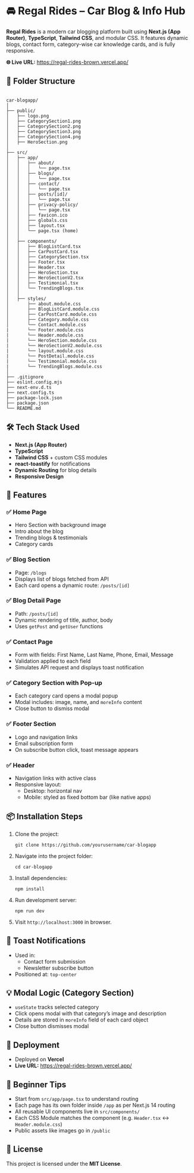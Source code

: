 <!DOCTYPE html>
<html lang="en">
<head>
  <meta charset="UTF-8" />
  <meta name="viewport" content="width=device-width, initial-scale=1.0"/>
 
</head>
<body>

  <h1>🚘 Regal Rides – Car Blog & Info Hub</h1>

  <p><strong>Regal Rides</strong> is a modern car blogging platform built using <strong>Next.js (App Router)</strong>, <strong>TypeScript</strong>, <strong>Tailwind CSS</strong>, and modular CSS. It features dynamic blogs, contact form, category-wise car knowledge cards, and is fully responsive.</p>

  <p><strong>🌐 Live URL:</strong> <a href="https://regal-rides-brown.vercel.app/" target="_blank">https://regal-rides-brown.vercel.app/</a></p>

  <h2>📁 Folder Structure</h2>

  <pre><code>
car-blogapp/
│
├── public/
│   ├── logo.png
│   ├── CategorySection1.png
│   ├── CategorySection2.png
│   ├── CategorySection3.png
│   ├── CategorySection4.png
│   ├── HeroSection.png
│
├── src/
│   ├── app/
│   │   ├── about/
│   │   │   └── page.tsx
│   │   ├── blogs/
│   │   │   └── page.tsx
│   │   ├── contact/
│   │   │   └── page.tsx
│   │   ├── posts/[id]/
│   │   │   └── page.tsx
│   │   ├── privacy-policy/
│   │   │   └── page.tsx
│   │   ├── favicon.ico
│   │   ├── globals.css
│   │   ├── layout.tsx
│   │   └── page.tsx (home)
│   │
│   ├── components/
│   │   ├── BlogListCard.tsx
│   │   ├── CarPostCard.tsx
│   │   ├── CategorySection.tsx
│   │   ├── Footer.tsx
│   │   ├── Header.tsx
│   │   ├── HeroSection.tsx
│   │   ├── HeroSectionV2.tsx
│   │   ├── Testimonial.tsx
│   │   └── TrendingBlogs.tsx
│   │
│   ├── styles/
│       ├── about.module.css
│       ├── BlogListCard.module.css
│       ├── CarPostCard.module.css
│       ├── Category.module.css
│       └── Contact.module.css
|       └── Footer.module.css
|       └── Header.module.css
|       └── HeroSection.module.css
|       └── HeroSectionV2.module.css
|       └── layout.module.css
|       └── PostDetail.module.css
|       └── Testimonial.module.css
|       └── TrendingBlogs.module.css
│
├── .gitignore
├── eslint.config.mjs
├── next-env.d.ts
├── next.config.ts
├── package-lock.json
├── package.json
└── README.md
</code></pre>

  <h2>🛠️ Tech Stack Used</h2>
  <ul>
    <li><strong>Next.js (App Router)</strong></li>
    <li><strong>TypeScript</strong></li>
    <li><strong>Tailwind CSS</strong> + custom CSS modules</li>
    <li><strong>react-toastify</strong> for notifications</li>
    <li><strong>Dynamic Routing</strong> for blog details</li>
    <li><strong>Responsive Design</strong></li>
  </ul>

  <h2>📌 Features</h2>

  <h3>✅ Home Page</h3>
  <ul>
    <li>Hero Section with background image</li>
    <li>Intro about the blog</li>
    <li>Trending blogs & testimonials</li>
    <li>Category cards</li>
  </ul>
 
  <h3>✅ Blog Section</h3>
  <ul>
    <li>Page: <code>/blogs</code></li>
    <li>Displays list of blogs fetched from API</li>
    <li>Each card opens a dynamic route: <code>/posts/[id]</code></li>
  </ul>

  <h3>✅ Blog Detail Page</h3>
  <ul>
    <li>Path: <code>/posts/[id]</code></li>
    <li>Dynamic rendering of title, author, body</li>
    <li>Uses <code>getPost</code> and <code>getUser</code> functions</li>
  </ul>

  <h3>✅ Contact Page</h3>
  <ul>
    <li>Form with fields: First Name, Last Name, Phone, Email, Message</li>
    <li>Validation applied to each field</li>
    <li>Simulates API request and displays toast notification</li>
  </ul>

  <h3>✅ Category Section with Pop-up</h3>
  <ul>
    <li>Each category card opens a modal popup</li>
    <li>Modal includes: image, name, and <code>moreInfo</code> content</li>
    <li>Close button to dismiss modal</li>
  </ul>


  <h3>✅ Footer Section</h3>
  <ul>
    <li>Logo and navigation links</li>
    <li>Email subscription form</li>
    <li>On subscribe button click, toast message appears</li>
  </ul>

  <h3>✅ Header</h3>
  <ul>
    <li>Navigation links with active class</li>
    <li>Responsive layout:
      <ul>
        <li>Desktop: horizontal nav</li>
        <li>Mobile: styled as fixed bottom bar (like native apps)</li>
      </ul>
    </li>
  </ul>

  <h2>📦 Installation Steps</h2>

  <ol>
    <li>Clone the project:
      <pre><code>git clone https://github.com/yourusername/car-blogapp</code></pre>
    </li>
    <li>Navigate into the project folder:
      <pre><code>cd car-blogapp</code></pre>
    </li>
    <li>Install dependencies:
      <pre><code>npm install</code></pre>
    </li>
    <li>Run development server:
      <pre><code>npm run dev</code></pre>
    </li>
    <li>Visit <code>http://localhost:3000</code> in browser.</li>
  </ol>

  <h2>📢 Toast Notifications</h2>
  <ul>
    <li>Used in:
      <ul>
        <li>Contact form submission</li>
        <li>Newsletter subscribe button</li>
      </ul>
    </li>
    <li>Positioned at: <code>top-center</code></li>
  </ul>

  <h2>💡 Modal Logic (Category Section)</h2>
  <ul>
    <li><code>useState</code> tracks selected category</li>
    <li>Click opens modal with that category’s image and description</li>
    <li>Details are stored in <code>moreInfo</code> field of each card object</li>
    <li>Close button dismisses modal</li>
  </ul>

  <h2>🚀 Deployment</h2>
  <ul>
    <li>Deployed on <strong>Vercel</strong></li>
    <li><strong>Live URL:</strong> <a href="https://regal-rides-brown.vercel.app/" target="_blank">https://regal-rides-brown.vercel.app/</a></li>
  </ul>

  <h2>🧠 Beginner Tips</h2>
  <ul>
    <li>Start from <code>src/app/page.tsx</code> to understand routing</li>
    <li>Each page has its own folder inside <code>/app</code> as per Next.js 14 routing</li>
    <li>All reusable UI components live in <code>src/components/</code></li>
    <li>Each CSS Module matches the component (e.g. <code>Header.tsx</code> ↔ <code>Header.module.css</code>)</li>
    <li>Public assets like images go in <code>/public</code></li>
  </ul>

  <h2>📄 License</h2>
  <p>This project is licensed under the <strong>MIT License</strong>.</p>

</body>
</html>
